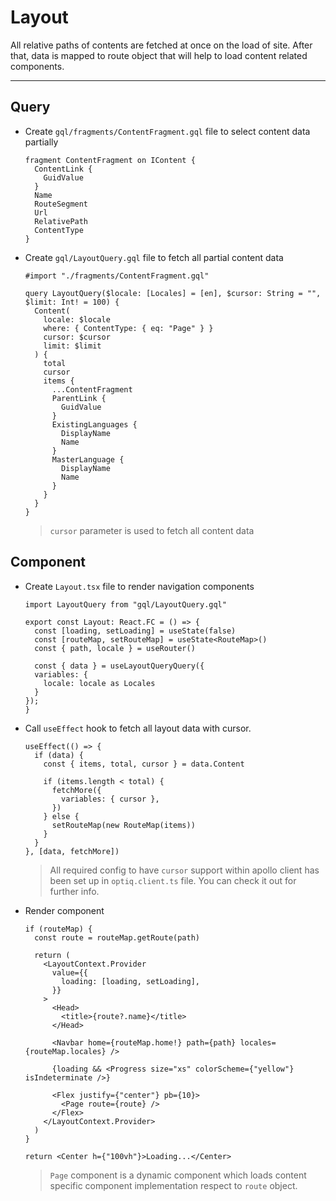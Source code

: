 # Layout

All relative paths of contents are fetched at once on the load of site. After that, data is mapped to route object that will help to load content related components.

---

## Query

- Create `gql/fragments/ContentFragment.gql` file to select content data partially

  ```gql
  fragment ContentFragment on IContent {
    ContentLink {
      GuidValue
    }
    Name
    RouteSegment
    Url
    RelativePath
    ContentType
  }
  ```

- Create `gql/LayoutQuery.gql` file to fetch all partial content data

  ```gql
  #import "./fragments/ContentFragment.gql"

  query LayoutQuery($locale: [Locales] = [en], $cursor: String = "", $limit: Int! = 100) {
    Content(
      locale: $locale
      where: { ContentType: { eq: "Page" } }
      cursor: $cursor
      limit: $limit
    ) {
      total
      cursor
      items {
        ...ContentFragment
        ParentLink {
          GuidValue
        }
        ExistingLanguages {
          DisplayName
          Name
        }
        MasterLanguage {
          DisplayName
          Name
        }
      }
    }
  }
  ```

  > `cursor` parameter is used to fetch all content data

## Component

- Create `Layout.tsx` file to render navigation components

  ```tsx
  import LayoutQuery from "gql/LayoutQuery.gql"

  export const Layout: React.FC = () => {
    const [loading, setLoading] = useState(false)
    const [routeMap, setRouteMap] = useState<RouteMap>()
    const { path, locale } = useRouter()

    const { data } = useLayoutQueryQuery({
    variables: {
      locale: locale as Locales
    }
  });
  }
  ```

- Call `useEffect` hook to fetch all layout data with cursor.

  ```tsx
  useEffect(() => {
    if (data) {
      const { items, total, cursor } = data.Content

      if (items.length < total) {
        fetchMore({
          variables: { cursor },
        })
      } else {
        setRouteMap(new RouteMap(items))
      }
    }
  }, [data, fetchMore])
  ```

  > All required config to have `cursor` support within apollo client has been set up in `optiq.client.ts` file. You can check it out for further info.

- Render component

  ```tsx
  if (routeMap) {
    const route = routeMap.getRoute(path)

    return (
      <LayoutContext.Provider
        value={{
          loading: [loading, setLoading],
        }}
      >
        <Head>
          <title>{route?.name}</title>
        </Head>

        <Navbar home={routeMap.home!} path={path} locales={routeMap.locales} />

        {loading && <Progress size="xs" colorScheme={"yellow"} isIndeterminate />}

        <Flex justify={"center"} pb={10}>
          <Page route={route} />
        </Flex>
      </LayoutContext.Provider>
    )
  }

  return <Center h={"100vh"}>Loading...</Center>
  ```

  > `Page` component is a dynamic component which loads content specific component implementation respect to `route` object.
